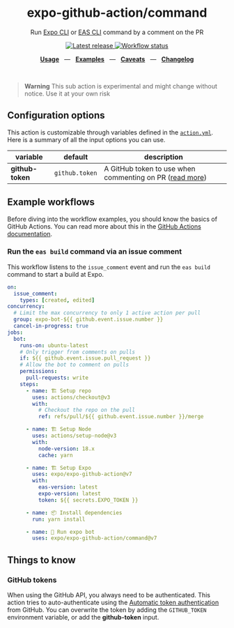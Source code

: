 <div align="center">
  <h1>expo-github-action/command</h1>
  <p>Run <a href="https://github.com/expo/expo-cli">Expo CLI</a> or <a href="https://github.com/expo/eas-cli">EAS CLI</a> command by a comment on the PR</p>
</div>

<p align="center">
  <a href="https://github.com/expo/expo-github-action/releases" title="Latest release">
    <picture>
      <source media="(prefers-color-scheme: dark)" srcset="https://img.shields.io/github/package-json/v/expo/expo-github-action?style=flat-square&color=0366D6&labelColor=49505A">
      <img alt="Latest release" src="https://img.shields.io/github/package-json/v/expo/expo-github-action?style=flat-square&color=0366D6&labelColor=D1D5DA" />
    </picture>
  </a>
  <a href="https://github.com/expo/expo-github-action/actions" title="Workflow status">
    <picture>
      <source media="(prefers-color-scheme: dark)" srcset="https://img.shields.io/github/actions/workflow/status/expo/expo-github-action/test.yml?branch=main&style=flat-square&labelColor=49505A">
      <img alt="Workflow status" src="https://img.shields.io/github/actions/workflow/status/expo/expo-github-action/test.yml?branch=main&style=flat-square&labelColor=D1D5DA" />
    </picture>
  </a>
</p>

<p align="center">
  <a href="#configuration-options"><b>Usage</b></a>
  &nbsp;&nbsp;&mdash;&nbsp;&nbsp;
  <a href="#example-workflows"><b>Examples</b></a>
  &nbsp;&nbsp;&mdash;&nbsp;&nbsp;
  <a href="#things-to-know"><b>Caveats</b></a>
  &nbsp;&nbsp;&mdash;&nbsp;&nbsp;
  <a href="https://github.com/expo/expo-github-action/blob/main/CHANGELOG.md"><b>Changelog</b></a>
</p>

<br />

> **Warning**
> This sub action is experimental and might change without notice. Use it at your own risk

## Configuration options

This action is customizable through variables defined in the [`action.yml`](action.yml).
Here is a summary of all the input options you can use.

| variable         | default        | description                                                               |
| ---------------- | -------------- | ------------------------------------------------------------------------- |
| **github-token** | `github.token` | A GitHub token to use when commenting on PR ([read more](#github-tokens)) |

## Example workflows

Before diving into the workflow examples, you should know the basics of GitHub Actions.
You can read more about this in the [GitHub Actions documentation][link-actions].

### Run the `eas build` command via an issue comment

This workflow listens to the `issue_comment` event and run the `eas build` command to start a build at Expo.

```yml
on:
  issue_comment:
    types: [created, edited]
concurrency:
  # Limit the max concurrency to only 1 active action per pull
  group: expo-bot-${{ github.event.issue.number }}
  cancel-in-progress: true
jobs:
  bot:
    runs-on: ubuntu-latest
    # Only trigger from comments on pulls
    if: ${{ github.event.issue.pull_request }}
    # Allow the bot to comment on pulls
    permissions:
      pull-requests: write
    steps:
      - name: 🏗 Setup repo
        uses: actions/checkout@v3
        with:
          # Checkout the repo on the pull
          ref: refs/pull/${{ github.event.issue.number }}/merge

      - name: 🏗 Setup Node
        uses: actions/setup-node@v3
        with:
          node-version: 18.x
          cache: yarn

      - name: 🏗 Setup Expo
        uses: expo/expo-github-action@v7
        with:
          eas-version: latest
          expo-version: latest
          token: ${{ secrets.EXPO_TOKEN }}

      - name: 📦 Install dependencies
        run: yarn install

      - name: 🤖 Run expo bot
        uses: expo/expo-github-action/command@v7
```

## Things to know

### GitHub tokens

When using the GitHub API, you always need to be authenticated.
This action tries to auto-authenticate using the [Automatic token authentication][link-gha-token] from GitHub.
You can overwrite the token by adding the `GITHUB_TOKEN` environment variable, or add the **github-token** input.

[link-actions]: https://help.github.com/en/categories/automating-your-workflow-with-github-actions
[link-gha-token]: https://docs.github.com/en/actions/security-guides/automatic-token-authentication#permissions-for-the-github_token
